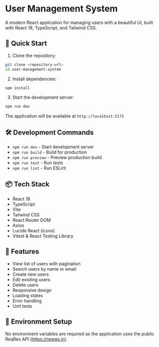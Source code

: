 # User Management System

A modern React application for managing users with a beautiful UI, built with React 18, TypeScript, and Tailwind CSS.

## 🚀 Quick Start

1. Clone the repository:

```bash
git clone <repository-url>
cd user-management-system
```

2. Install dependencies:

```bash
npm install
```

3. Start the development server:

```bash
npm run dev
```

The application will be available at `http://localhost:5173`

## 🛠️ Development Commands

- `npm run dev` - Start development server
- `npm run build` - Build for production
- `npm run preview` - Preview production build
- `npm run test` - Run tests
- `npm run lint` - Run ESLint

## 📦 Tech Stack

- React 18
- TypeScript
- Vite
- Tailwind CSS
- React Router DOM
- Axios
- Lucide React (icons)
- Vitest & React Testing Library

## 🔑 Features

- View list of users with pagination
- Search users by name or email
- Create new users
- Edit existing users
- Delete users
- Responsive design
- Loading states
- Error handling
- Unit tests

## 📝 Environment Setup

No environment variables are required as the application uses the public ReqRes API (https://reqres.in).
